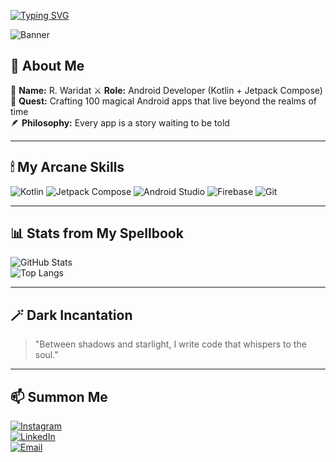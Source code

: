 <!-- Animasi teks seperti mantra -->
[![Typing SVG](https://readme-typing-svg.demolab.com?font=Cinzel&size=28&duration=4000&pause=1000&color=FF79C6&center=true&vCenter=true&width=800&lines=Welcome+to+my+realm...;Coding+spells+in+Kotlin+%26+Compose;Turning+ideas+into+magical+apps;Every+line+of+code+is+a+whisper+to+the+stars)](https://git.io/typing-svg)

<!-- Banner -->
![Banner](https://imgur.com/gallery/hey-im-getting-better-this-nbnuGFr#/t/fantasy)

## 🌙 About Me  
🔮 **Name:** R. Waridat
⚔️ **Role:** Android Developer (Kotlin + Jetpack Compose)  
📜 **Quest:** Crafting 100 magical Android apps that live beyond the realms of time  
🪶 **Philosophy:** Every app is a story waiting to be told  

---

## 🕯 My Arcane Skills  
![Kotlin](https://img.shields.io/badge/Kotlin-7F52FF?style=for-the-badge&logo=kotlin&logoColor=white)
![Jetpack Compose](https://img.shields.io/badge/Jetpack%20Compose-1E1E1E?style=for-the-badge&logo=jetpackcompose&logoColor=4FC3F7)
![Android Studio](https://img.shields.io/badge/Android%20Studio-20232A?style=for-the-badge&logo=androidstudio&logoColor=3DDC84)
![Firebase](https://img.shields.io/badge/Firebase-1E1E1E?style=for-the-badge&logo=firebase&logoColor=FFB300)
![Git](https://img.shields.io/badge/Git-1E1E1E?style=for-the-badge&logo=git&logoColor=F14E32)

---

## 📊 Stats from My Spellbook  
![GitHub Stats](https://github-readme-stats.vercel.app/api?username=USERNAME-KAMU&show_icons=true&theme=dracula&hide_border=true&bg_color=0D1117&title_color=FF79C6&icon_color=FFB86C)  
![Top Langs](https://github-readme-stats.vercel.app/api/top-langs/?username=USERNAME-KAMU&layout=compact&theme=dracula&hide_border=true&bg_color=0D1117&title_color=FF79C6)

---

## 🪄 Dark Incantation  
> "Between shadows and starlight, I write code that whispers to the soul."

---

## 📫 Summon Me  
[![Instagram](https://img.shields.io/badge/Instagram-660066?style=for-the-badge&logo=instagram&logoColor=white)](https://instagram.com/USERNAME)  
[![LinkedIn](https://img.shields.io/badge/LinkedIn-003366?style=for-the-badge&logo=linkedin&logoColor=white)](https://linkedin.com/in/USERNAME)  
[![Email](https://img.shields.io/badge/Email-660033?style=for-the-badge&logo=gmail&logoColor=white)](mailto:EMAIL-KAMU)


